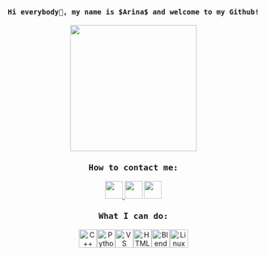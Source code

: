 <h4 align="center"><samp> Hi everybody👋, my name is $Arina$ and welcome to my Github!</samp></h4>
<p align="center">
  <img width="250" src="https://media2.giphy.com/media/v1.Y2lkPTc5MGI3NjExdTFrMDM2N3JzdDlhazVsaWcwazFkMm42aWlpZ3psbzB5YW4wMzdpdSZlcD12MV9pbnRlcm5hbF9naWZfYnlfaWQmY3Q9cw/mAIktKwKPC05zXe3US/giphy.gif">
</p>

<h3 align="center"><samp> How to contact me:</samp></h3>   
<p align="center">
<a href= "https://www.instagram.com/sqrtlsk/"><img width="35" src="https://cdn.jsdelivr.net/npm/simple-icons@3.0.1/icons/instagram.svg"/>
<a href= "https://t.me/busybbo"><img width="35" src="https://cdn.jsdelivr.net/npm/simple-icons@3.0.1/icons/telegram.svg"/></a>
<a href= "https://vk.com/flfogklflff"><img width="35" src="https://cdn.jsdelivr.net/npm/simple-icons@3.0.1/icons/vk.svg"/></a>
</p>
</div>
  
<h3 align="center"><samp> What I can do:</samp></h3>
<p align="center">
<a href="https://docs.microsoft.com/en-us/cpp/?view=msvc-170" target="_blank" rel="noreferrer"><img src="https://raw.githubusercontent.com/danielcranney/readme-generator/main/public/icons/skills/cplusplus-colored.svg" width="36" height="36" alt="C++" /></a><a href="https://www.python.org/" target="_blank" rel="noreferrer"><img src="https://raw.githubusercontent.com/danielcranney/readme-generator/main/public/icons/skills/python-colored.svg" width="36" height="36" alt="Python" /></a><a href="https://code.visualstudio.com/" target="_blank" rel="noreferrer"><img src="https://raw.githubusercontent.com/danielcranney/readme-generator/main/public/icons/skills/visualstudiocode.svg" width="36" height="36" alt="VS Code" /></a><a href="https://developer.mozilla.org/en-US/docs/Glossary/HTML5" target="_blank" rel="noreferrer"><img src="https://raw.githubusercontent.com/danielcranney/readme-generator/main/public/icons/skills/html5-colored.svg" width="36" height="36" alt="HTML5" /></a><a href="https://www.blender.org/" target="_blank" rel="noreferrer"><img src="https://raw.githubusercontent.com/danielcranney/readme-generator/main/public/icons/skills/blender-colored.svg" width="36" height="36" alt="Blender" /></a><a href="https://www.linux.org" target="_blank" rel="noreferrer"><img src="https://raw.githubusercontent.com/danielcranney/readme-generator/main/public/icons/skills/linux-colored.svg" width="36" height="36" alt="Linux" /></a>
</p>
</div>

<!--
**sqrtlsk/sqrtlsk** is a ✨ _special_ ✨ repository because its `README.md` (this file) appears on your GitHub profile.

Here are some ideas to get you started:

- 🔭 I’m currently working on ...
- 🌱 I’m currently learning ...
- 👯 I’m looking to collaborate on ...
- 🤔 I’m looking for help with ...
- 💬 Ask me about ...
- 📫 How to reach me: ...
- 😄 Pronouns: ...
- ⚡ Fun fact: ...
-->
